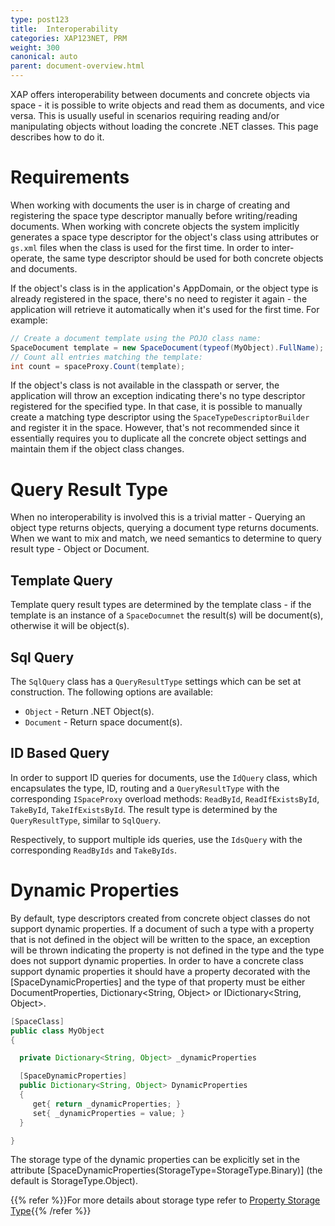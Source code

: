 ```yaml
---
type: post123
title:  Interoperability
categories: XAP123NET, PRM
weight: 300
canonical: auto
parent: document-overview.html
---
```


 


XAP offers interoperability between documents and concrete objects via space - it is possible to write objects and read them as documents, and vice versa. This is usually useful in scenarios requiring reading and/or manipulating objects without loading the concrete .NET classes. This page describes how to do it.

# Requirements

When working with documents the user is in charge of creating and registering the space type descriptor manually before writing/reading documents. When working with concrete objects the system implicitly generates a space type descriptor for the object's class using attributes or `gs.xml` files when the class is used for the first time. In order to inter-operate, the same type descriptor should be used for both concrete objects and documents.

If the object's class is in the application's AppDomain, or the object type is already registered in the space, there's no need to register it again - the application will retrieve it automatically when it's used for the first time. For example:


```java
// Create a document template using the POJO class name:
SpaceDocument template = new SpaceDocument(typeof(MyObject).FullName);
// Count all entries matching the template:
int count = spaceProxy.Count(template);
```

If the object's class is not available in the classpath or server, the application will throw an exception indicating there's no type descriptor registered for the specified type. In that case, it is possible to manually create a matching type descriptor using the `SpaceTypeDescriptorBuilder` and register it in the space. However, that's not recommended since it essentially requires you to duplicate all the concrete object settings and maintain them if the object class changes.

# Query Result Type

When no interoperability is involved this is a trivial matter - Querying an object type returns objects, querying a document type returns documents.
When we want to mix and match, we need semantics to determine to query result type - Object or Document.

## Template Query

Template query result types are determined by the template class - if the template is an instance of a `SpaceDocumnet` the result(s) will be document(s), otherwise it will be object(s).

## Sql Query

The `SqlQuery` class has a `QueryResultType` settings which can be set at construction. The following options are available:

- `Object` - Return .NET Object(s).
- `Document` - Return space document(s).


## ID Based Query

In order to support ID queries for documents, use the `IdQuery` class, which encapsulates the type, ID, routing and a `QueryResultType` with the corresponding `ISpaceProxy` overload methods: `ReadById`, `ReadIfExistsById`, `TakeById`, `TakeIfExistsById`. The result type is determined by the `QueryResultType`, similar to `SqlQuery`.

Respectively, to support multiple ids queries, use the `IdsQuery` with the corresponding `ReadByIds` and `TakeByIds`.

# Dynamic Properties

By default, type descriptors created from concrete object classes do not support dynamic properties. If a document of such a type with a property that is not defined in the object will be written to the space, an exception will be thrown indicating the property is not defined in the type and the type does not support dynamic properties.
In order to have a concrete class support dynamic properties it should have a property decorated with the \[SpaceDynamicProperties\] and the type of that property must be either DocumentProperties, Dictionary&lt;String, Object&gt; or IDictionary&lt;String, Object&gt;.


```java
[SpaceClass]
public class MyObject
{

  private Dictionary<String, Object> _dynamicProperties

  [SpaceDynamicProperties]
  public Dictionary<String, Object> DynamicProperties
  {
     get{ return _dynamicProperties; }
     set{ _dynamicProperties = value; }
  }

}
```

The storage type of the dynamic properties can be explicitly set in the attribute \[SpaceDynamicProperties(StorageType=StorageType.Binary)\] (the default is StorageType.Object).

{{% refer %}}For more details about storage type refer to [Property Storage Type](./poco-storage-type.html){{% /refer %}}
